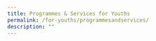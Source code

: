 ```yaml
---
title: Programmes & Services for Youths
permalink: /for-youths/programmesandservices/
description: ""
---
```

